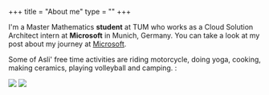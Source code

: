 +++
title = "About me"
type = ""
+++

I'm a Master Mathematics **student** at TUM who works as a Cloud Solution Architect intern at **Microsoft** in Munich, Germany. You can take a look at my post about my journey at [Microsoft](/blog/ms_internship).

Some of Asli' free time activities are riding motorcycle, doing yoga, cooking, making ceramics, playing volleyball and camping. :

![](/img/snowboard.PNG)
![](/img/vespa.PNG)

